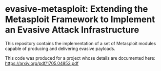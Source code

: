 # evasive-metasploit: Extending the Metasploit Framework to Implement an Evasive Attack Infrastructure

This repository contains the implementation of a set of Metasploit modules capable of producing and delivering evasive payloads.  

This code was produced for a project whose details are documented here: https://arxiv.org/pdf/1705.04853.pdf
